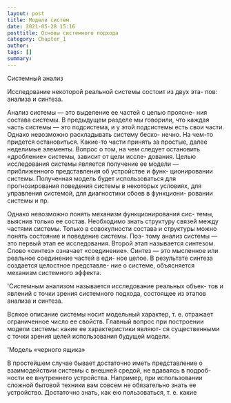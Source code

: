 ```yaml
---
layout: post
title: Модели систем
date: 2021-05-28 15:16
posttitle: Основы системного подхода
category: Chapter_1
author: 
tags: []
summary: 
---
```


Системный анализ

Исследование некоторой реальной системы состоит из двух эта-
пов: анализа и синтеза.

Анализ системы — это выделение ее частей с целью проясне-
ния состава системы. В предыдущем разделе мы говорили, что
каждая часть системы — это подсистема, и у этой подсистемы
есть свои части. Однако невозможно раскладывать систему беско-
нечно. На чем-то придется остановиться. Какие-то части принять
за простые, далее неделимые элементы. Вопрос о том, на чем
следует остановить «дробление» системы, зависит от цели иссле-
дования. Целью исследования системы является получение ее
модели — приближенного представления об устройстве и функ-
ционировании системы. Полученная модель будет использоваться
для прогнозирования поведения системы в некоторых условиях,
для управления системой, для диагностики сбоев в функциони-
ровании системы и пр.

Однако невозможно понять механизм функционирования сис-
темы, выяснив только ее состав. Необходимо знать структуру
связей между частями системы. Только в совокупности состава
и структуры можно понять состояние и поведение системы. Поэ-
тому анализ системы — это первый этап ее исследования. Второй
этап называется синтезом. Слово «синтез» означает «соединение».
Синтез — это мысленное или реальное соединение частей в еди-
ное целое. В результате синтеза создается целостное представле-
ние о системе, объясняется механизм системного эффекта.

'Системным анализом называется исследование реальных объек-
тов и явлений с точки зрения системного подхода, состоящее
из этапов анализа и синтеза.

Всякое описание системы носит модельный характер, т. е.
отражает ограниченное число ее свойств. Главный вопрос при
построении модели системы: какие ее характеристики являют-
ся существенными с точки зрения целей использования будущей
модели.

'Модель «черного ящика»

В простейшем случае бывает достаточно иметь представление о
взаимодействии системы с внешней средой, не вдаваясь в подроб-
ности ее внутреннего устройства. Например, при использовании
сложной бытовой техники вам совсем не обязательно знать ее
устройство. Достаточно знать, как ею пользоваться, т. е. какие